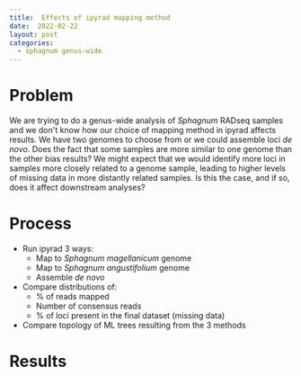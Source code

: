 ```yaml
---
title:  Effects of ipyrad mapping method
date:  2022-02-22
layout: post
categories:
  - sphagnum genus-wide
---
```

# Problem

We are trying to do a genus-wide analysis of _Sphagnum_ RADseq samples and we don't know how our choice of mapping method in ipyrad affects results. We have two genomes to choose from or we could assemble loci _de novo_. Does the fact that some samples are more similar to one genome than the other bias results? We might expect that we would identify more loci in samples more closely related to a genome sample, leading to higher levels of missing data in more distantly related samples. Is this the case, and if so, does it affect downstream analyses?

# Process

  * Run ipyrad 3 ways:
    * Map to _Sphagnum magellanicum_ genome
    * Map to _Sphagnum angustifolium_ genome
    * Assemble _de novo_
  * Compare distributions of:
    * % of reads mapped
    * Number of consensus reads
    * % of loci present in the final dataset (missing data)
  * Compare topology of ML trees resulting from the 3 methods

# Results
